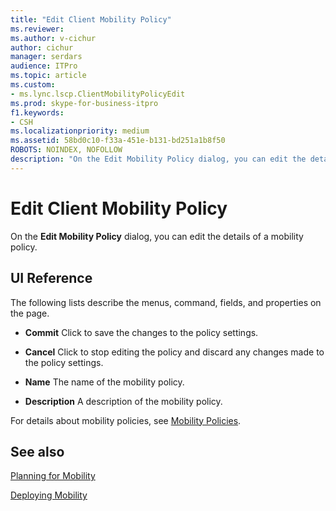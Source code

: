 ```yaml
---
title: "Edit Client Mobility Policy"
ms.reviewer: 
ms.author: v-cichur
author: cichur
manager: serdars
audience: ITPro
ms.topic: article
ms.custom:
- ms.lync.lscp.ClientMobilityPolicyEdit
ms.prod: skype-for-business-itpro
f1.keywords:
- CSH
ms.localizationpriority: medium
ms.assetid: 58bd0c10-f33a-451e-b131-bd251a1b8f50
ROBOTS: NOINDEX, NOFOLLOW
description: "On the Edit Mobility Policy dialog, you can edit the details of a mobility policy."
---
```


# Edit Client Mobility Policy

On the **Edit Mobility Policy** dialog, you can edit the details of a mobility policy.

## UI Reference

The following lists describe the menus, command, fields, and properties on the page.


- **Commit** Click to save the changes to the policy settings.

- **Cancel** Click to stop editing the policy and discard any changes made to the policy settings.

- **Name** The name of the mobility policy.

- **Description** A description of the mobility policy.

For details about mobility policies, see [Mobility Policies](/previous-versions/office/lync-server-2013/lync-server-2013-mobility-policies).

## See also

[Planning for Mobility](/previous-versions/office/lync-server-2013/lync-server-2013-planning-for-mobility)

[Deploying Mobility](/previous-versions/office/lync-server-2013/lync-server-2013-deploying-mobility)